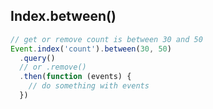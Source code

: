 ## Index.between()

```javascript
// get or remove count is between 30 and 50
Event.index('count').between(30, 50)
  .query()
  // or .remove()
  .then(function (events) {
    // do something with events
  })
```